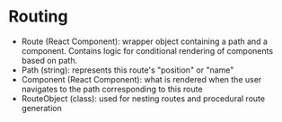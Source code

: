 # Routing

* Route (React Component): wrapper object containing a path and a component. Contains logic for conditional rendering of components based on path.
* Path (string): represents this route's "position" or "name"
* Component (React Component): what is rendered when the user navigates to the path corresponding to this route
* RouteObject (class): used for nesting routes and procedural route generation
